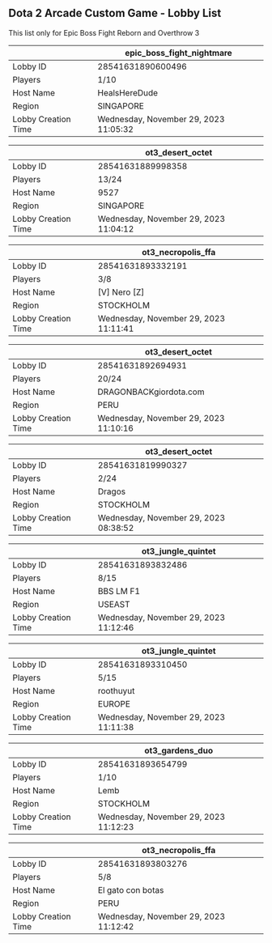 ## Dota 2 Arcade Custom Game - Lobby List

This list only for Epic Boss Fight Reborn and Overthrow 3

|  | epic_boss_fight_nightmare |
| ------ | ------ |
| Lobby ID | 28541631890600496 |
| Players | 1/10 |
| Host Name | HealsHereDude |
| Region | SINGAPORE |
| Lobby Creation Time | Wednesday, November 29, 2023 11:05:32 |


|  | ot3_desert_octet |
| ------ | ------ |
| Lobby ID | 28541631889998358 |
| Players | 13/24 |
| Host Name | 9527 |
| Region | SINGAPORE |
| Lobby Creation Time | Wednesday, November 29, 2023 11:04:12 |


|  | ot3_necropolis_ffa |
| ------ | ------ |
| Lobby ID | 28541631893332191 |
| Players | 3/8 |
| Host Name | [V] Nero [Z] |
| Region | STOCKHOLM |
| Lobby Creation Time | Wednesday, November 29, 2023 11:11:41 |


|  | ot3_desert_octet |
| ------ | ------ |
| Lobby ID | 28541631892694931 |
| Players | 20/24 |
| Host Name | DRAGONBACKgiordota.com |
| Region | PERU |
| Lobby Creation Time | Wednesday, November 29, 2023 11:10:16 |


|  | ot3_desert_octet |
| ------ | ------ |
| Lobby ID | 28541631819990327 |
| Players | 2/24 |
| Host Name | Dragos |
| Region | STOCKHOLM |
| Lobby Creation Time | Wednesday, November 29, 2023 08:38:52 |


|  | ot3_jungle_quintet |
| ------ | ------ |
| Lobby ID | 28541631893832486 |
| Players | 8/15 |
| Host Name | BBS LM F1 |
| Region | USEAST |
| Lobby Creation Time | Wednesday, November 29, 2023 11:12:46 |


|  | ot3_jungle_quintet |
| ------ | ------ |
| Lobby ID | 28541631893310450 |
| Players | 5/15 |
| Host Name | roothuyut |
| Region | EUROPE |
| Lobby Creation Time | Wednesday, November 29, 2023 11:11:38 |


|  | ot3_gardens_duo |
| ------ | ------ |
| Lobby ID | 28541631893654799 |
| Players | 1/10 |
| Host Name | Lemb |
| Region | STOCKHOLM |
| Lobby Creation Time | Wednesday, November 29, 2023 11:12:23 |


|  | ot3_necropolis_ffa |
| ------ | ------ |
| Lobby ID | 28541631893803276 |
| Players | 5/8 |
| Host Name | El gato con botas |
| Region | PERU |
| Lobby Creation Time | Wednesday, November 29, 2023 11:12:42 |


